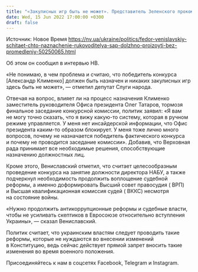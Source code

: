 ```yaml
---
title: "«Закулисных игр быть не может». Представитель Зеленского прокомментировал влияние Татарова на антикоррупционные реформы и конкурс САП"
date: Wed, 15 Jun 2022 17:00:00 +0300
draft: false
---
```

Источник: Новое Время https://nv.ua/ukraine/politics/fedor-venislavskiy-schitaet-chto-naznachenie-rukovoditelya-sap-dolzhno-proizoyti-bez-promedleniy-50250065.html


Об этом он сообщил в интервью НВ.

«Не понимаю, в чем проблема и считаю, что победитель конкурса [Александр Клименко] должен быть назначен и никаких закулисных игр здесь быть не может», — отметил депутат Слуги народа.

Отвечая на вопрос, влияет ли на процесс назначения Клименко заместитель руководителя Офиса президента Олег Татаров, тормозя финальное заседание конкурсной комиссии, политик заявил: «Я вам не могу точно сказать, что я вижу какую-то систему, которая в ручном режиме управляется. У меня нет инсайдерской информации, что Офис президента каким-то образом блокирует. У меня тоже лично много вопросов, почему не назначается победитель фактического конкурса и почему не проводится заседание комиссии». Добавив, что Верховная рада принимает все необходимые решения, способствующие назначению должностных лиц.

Кроме этого, Вениславский отметил, что считает целесообразным проведение конкурса на занятие должности директора НАБУ, а также подчеркнул необходимость продолжить воплощение судебной реформы, а именно доформировать Высший совет правосудия ( ВРП) и Высшая квалификационная комиссия судей ( ВККС) несмотря на состояние войны.

«Нужно продолжить антикоррупционные реформы и судебные власти, чтобы не усиливать скептиков в Евросоюзе относительно вступления Украины», — сказал Вениславский.

Политик считает, что украинским властям следует проводить такие реформы, которые не нуждаются во внесении изменений в Конституцию, ведь сейчас действует прямой запрет вносить такие изменения во время военного положения.

Присоединяйтесь к нам в соцсетях Facebook, Telegram и Instagram.
